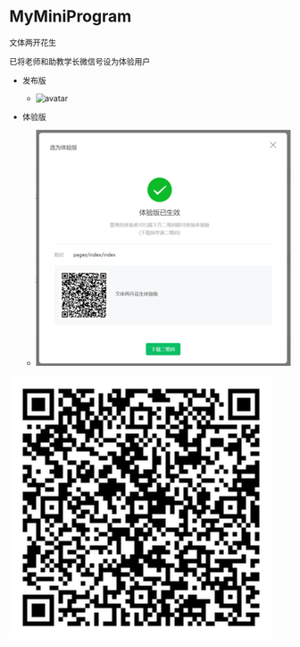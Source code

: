 # MyMiniProgram

文体两开花生 

已将老师和助教学长微信号设为体验用户

- 发布版
  - ![avatar](./qrcode.png)

- 体验版
  - ![avatar](./体验版.png)

![avatar](./体验版.jpg)